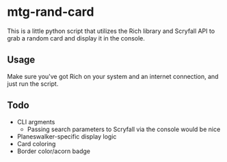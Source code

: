 # mtg-rand-card

This is a little python script that utilizes the Rich library and Scryfall API to grab a random card and display it in the console.

## Usage
Make sure you've got Rich on your system and an internet connection, and just run the script.

## Todo
- CLI argments
  - Passing search parameters to Scryfall via the console would be nice
- Planeswalker-specific display logic
- Card coloring
- Border color/acorn badge


